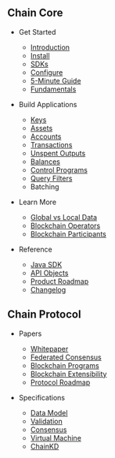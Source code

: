 ## Chain Core

* Get Started
  * [Introduction](core/get-started/introduction.md)
  * [Install](index.partial.html)
  * [SDKs](core/get-started/sdk.md)
  * [Configure](core/get-started/configure.md)
  * [5-Minute Guide](core/get-started/five-minute-guide.md)
  * [Fundamentals](core/get-started/fundamentals.md)

* Build Applications
  * [Keys](core/building-applications/keys.md)
  * [Assets](core/building-applications/assets.md)
  * [Accounts](core/building-applications/accounts.md)
  * [Transactions](core/building-applications/transactions.md)
  * [Unspent Outputs](core/building-applications/unspent-outputs.md)
  * [Balances](core/building-applications/balances.md)
  * [Control Programs](core/building-applications/control-programs.md)
  * [Query Filters](core/building-applications/query-filters.md)
  * Batching

* Learn More
  * [Global vs Local Data](core/learn-more/global-vs-local-data.md)
  * [Blockchain Operators](core/learn-more/blockchain-operators.md)
  * [Blockchain Participants](core/learn-more/blockchain-participants.md)

* Reference
  * [Java SDK](#)
  * [API Objects](core/reference/api-objects.md)
  * [Product Roadmap](core/get-started/product-roadmap.md)
  * [Changelog](#)

## Chain Protocol

* Papers
  * [Whitepaper](protocol/papers/whitepaper.md)
  * [Federated Consensus](protocol/papers/federated-consensus.md)
  * [Blockchain Programs](protocol/papers/blockchain-programs.md)
  * [Blockchain Extensibility](protocol/papers/blockchain-extensibility.md)
  * [Protocol Roadmap](protocol/papers/roadmap.md)

* Specifications
  * [Data Model](protocol/specifications/data.md)
  * [Validation](protocol/specifications/validation.md)
  * [Consensus](protocol/specifications/consensus.md)
  * [Virtual Machine](protocol/specifications/vm1.md)
  * [ChainKD](protocol/specifications/chainkd.md)

